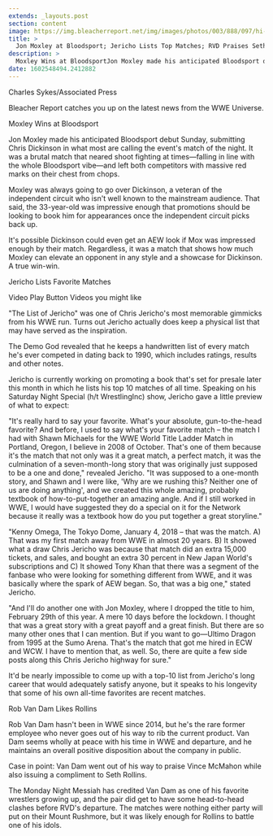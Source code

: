 ```yaml
--- 
extends: _layouts.post 
section: content 
image: https://img.bleacherreport.net/img/images/photos/003/888/097/hi-res-95595954906e6003a730f5248c250427_crop_exact.jpg?w=1200&h=1200&q=75 
title: > 
  Jon Moxley at Bloodsport; Jericho Lists Top Matches; RVD Praises Seth Rollins 
description: > 
  Moxley Wins at BloodsportJon Moxley made his anticipated Bloodsport debut Sunday, submitting Chris Dickinson in what most are calling the event's match of the night.Jericho Lists Favorite MatchesVideo Play Button Videos you might like"The List of Jericho" was one of Chris Jericho's most memorable gimmicks from his WWE run.So, there are quite a few side posts along this Chris Jericho highway for sure."Rob Van Dam Likes RollinsRob Van Dam hasn't been in WWE since 2014, but he's the rare former employee who never goes out of his way to rib the current product.Case in point: Van Dam went out of his way to praise Vince McMahon while also issuing a compliment to Seth Rollins. 
date: 1602548494.2412882 
--- 
```

Charles Sykes/Associated Press

Bleacher Report catches you up on the latest news from the WWE Universe.

Moxley Wins at Bloodsport

Jon Moxley made his anticipated Bloodsport debut Sunday, submitting Chris Dickinson in what most are calling the event's match of the night. It was a brutal match that neared shoot fighting at times—falling in line with the whole Bloodsport vibe—and left both competitors with massive red marks on their chest from chops.

Moxley was always going to go over Dickinson, a veteran of the independent circuit who isn't well known to the mainstream audience. That said, the 33-year-old was impressive enough that promotions should be looking to book him for appearances once the independent circuit picks back up.

It's possible Dickinson could even get an AEW look if Mox was impressed enough by their match. Regardless, it was a match that shows how much Moxley can elevate an opponent in any style and a showcase for Dickinson. A true win-win.

Jericho Lists Favorite Matches

Video Play Button Videos you might like

"The List of Jericho" was one of Chris Jericho's most memorable gimmicks from his WWE run. Turns out Jericho actually does keep a physical list that may have served as the inspiration.

The Demo God revealed that he keeps a handwritten list of every match he's ever competed in dating back to 1990, which includes ratings, results and other notes.

Jericho is currently working on promoting a book that's set for presale later this month in which he lists his top 10 matches of all time. Speaking on his Saturday Night Special (h/t WrestlingInc) show, Jericho gave a little preview of what to expect:

"It's really hard to say your favorite. What's your absolute, gun-to-the-head favorite? And before, I used to say what's your favorite match – the match I had with Shawn Michaels for the WWE World Title Ladder Match in Portland, Oregon, I believe in 2008 of October. That's one of them because it's the match that not only was it a great match, a perfect match, it was the culmination of a seven-month-long story that was originally just supposed to be a one and done," revealed Jericho. "It was supposed to a one-month story, and Shawn and I were like, 'Why are we rushing this? Neither one of us are doing anything', and we created this whole amazing, probably textbook of how-to-put-together an amazing angle. And if I still worked in WWE, I would have suggested they do a special on it for the Network because it really was a textbook how do you put together a great storyline."

"Kenny Omega, The Tokyo Dome, January 4, 2018 – that was the match. A) That was my first match away from WWE in almost 20 years. B) It showed what a draw Chris Jericho was because that match did an extra 15,000 tickets, and sales, and bought an extra 30 percent in New Japan World's subscriptions and C) It showed Tony Khan that there was a segment of the fanbase who were looking for something different from WWE, and it was basically where the spark of AEW began. So, that was a big one," stated Jericho.

"And I'll do another one with Jon Moxley, where I dropped the title to him, February 29th of this year. A mere 10 days before the lockdown. I thought that was a great story with a great payoff and a great finish. But there are so many other ones that I can mention. But if you want to go—Ultimo Dragon from 1995 at the Sumo Arena. That's the match that got me hired in ECW and WCW. I have to mention that, as well. So, there are quite a few side posts along this Chris Jericho highway for sure."

It'd be nearly impossible to come up with a top-10 list from Jericho's long career that would adequately satisfy anyone, but it speaks to his longevity that some of his own all-time favorites are recent matches.

Rob Van Dam Likes Rollins

Rob Van Dam hasn't been in WWE since 2014, but he's the rare former employee who never goes out of his way to rib the current product. Van Dam seems wholly at peace with his time in WWE and departure, and he maintains an overall positive disposition about the company in public.

Case in point: Van Dam went out of his way to praise Vince McMahon while also issuing a compliment to Seth Rollins.

The Monday Night Messiah has credited Van Dam as one of his favorite wrestlers growing up, and the pair did get to have some head-to-head clashes before RVD's departure. The matches were nothing either party will put on their Mount Rushmore, but it was likely enough for Rollins to battle one of his idols.